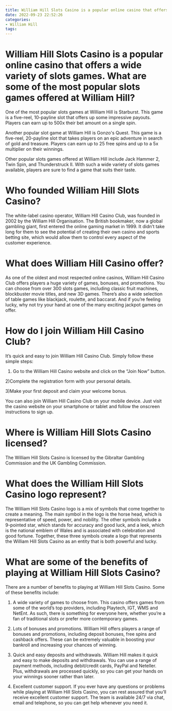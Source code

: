 ```yaml
---
title: William Hill Slots Casino is a popular online casino that offers a wide variety of slots games. What are some of the most popular slots games offered at William Hill
date: 2022-09-23 22:52:26
categories:
- William Hill
tags:
---
```



# William Hill Slots Casino is a popular online casino that offers a wide variety of slots games. What are some of the most popular slots games offered at William Hill?

One of the most popular slots games at William Hill is Starburst. This game is a five-reel, 10-payline slot that offers up some impressive payouts. Players can earn up to 500x their bet amount on a single spin.

Another popular slot game at William Hill is Gonzo's Quest. This game is a five-reel, 20-payline slot that takes players on an epic adventure in search of gold and treasure. Players can earn up to 25 free spins and up to a 5x multiplier on their winnings.

Other popular slots games offered at William Hill include Jack Hammer 2, Twin Spin, and Thunderstruck II. With such a wide variety of slots games available, players are sure to find a game that suits their taste.

# Who founded William Hill Slots Casino?

The white-label casino operator, William Hill Casino Club, was founded in 2002 by the William Hill Organisation. The British bookmaker, now a global gambling giant, first entered the online gaming market in 1999. It didn’t take long for them to see the potential of creating their own casino and sports betting site, which would allow them to control every aspect of the customer experience.

# What does William Hill Casino offer?

As one of the oldest and most respected online casinos, William Hill Casino Club offers players a huge variety of games, bonuses, and promotions. You can choose from over 300 slots games, including classic fruit machines, blockbuster movie titles, and new 3D games. There’s also a wide selection of table games like blackjack, roulette, and baccarat. And if you’re feeling lucky, why not try your hand at one of the many exciting jackpot games on offer.

# How do I join William Hill Casino Club?

It’s quick and easy to join William Hill Casino Club. Simply follow these simple steps:

1) Go to the William Hill Casino website and click on the “Join Now” button.

2)Complete the registration form with your personal details.

3)Make your first deposit and claim your welcome bonus.

You can also join William Hill Casino Club on your mobile device. Just visit the casino website on your smartphone or tablet and follow the onscreen instructions to sign up.

# Where is William Hill Slots Casino licensed?

The William Hill Slots Casino is licensed by the Gibraltar Gambling Commission and the UK Gambling Commission.

# What does the William Hill Slots Casino logo represent?

The William Hill Slots Casino logo is a mix of symbols that come together to create a meaning. The main symbol in the logo is the horse head, which is representative of speed, power, and nobility. The other symbols include a 9-pointed star, which stands for accuracy and good luck, and a leek, which is the national emblem of Wales and is associated with celebration and good fortune. Together, these three symbols create a logo that represents the William Hill Slots Casino as an entity that is both powerful and lucky.

# What are some of the benefits of playing at William Hill Slots Casino?

There are a number of benefits to playing at William Hill Slots Casino. Some of these benefits include:

1. A wide variety of games to choose from. This casino offers games from some of the world’s top providers, including Playtech, IGT, WMS and NetEnt. As such, there is something for everyone here, whether you’re a fan of traditional slots or prefer more contemporary games.

2. Lots of bonuses and promotions. William Hill offers players a range of bonuses and promotions, including deposit bonuses, free spins and cashback offers. These can be extremely valuable in boosting your bankroll and increasing your chances of winning.

3. Quick and easy deposits and withdrawals. William Hill makes it quick and easy to make deposits and withdrawals. You can use a range of payment methods, including debit/credit cards, PayPal and Neteller. Plus, withdrawals are processed quickly, so you can get your hands on your winnings sooner rather than later.

4. Excellent customer support. If you ever have any questions or problems while playing at William Hill Slots Casino, you can rest assured that you’ll receive excellent customer support. The team is available 24/7 via chat, email and telephone, so you can get help whenever you need it.